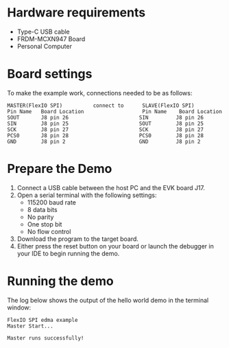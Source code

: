 Hardware requirements
=====================
- Type-C USB cable
- FRDM-MCXN947 Board
- Personal Computer

Board settings
============
To make the example work, connections needed to be as follows:
~~~~~~~~~~~~~~~~~~~~~~~~~~~~~~~~~~~~~~~~~~~~~~~~~~~~~~~~~~~~~~~~~~~~~~
MASTER(FlexIO SPI)          connect to      SLAVE(FlexIO SPI)
Pin Name   Board Location                   Pin Name    Board Location
SOUT       J8 pin 26                       SIN         J8 pin 26
SIN        J8 pin 25                       SOUT        J8 pin 25
SCK        J8 pin 27                       SCK         J8 pin 27
PCS0       J8 pin 28                       PCS0        J8 pin 28
GND        J8 pin 2                        GND         J8 pin 2
~~~~~~~~~~~~~~~~~~~~~~~~~~~~~~~~~~~~~~~~~~~~~~~~~~~~~~~~~~~~~~~~~~~~~~

Prepare the Demo
================
1.  Connect a USB cable between the host PC and the EVK board J17.
2.  Open a serial terminal with the following settings:
    - 115200 baud rate
    - 8 data bits
    - No parity
    - One stop bit
    - No flow control
3.  Download the program to the target board.
4.  Either press the reset button on your board or launch the debugger in your IDE to begin running the demo.

Running the demo
================
The log below shows the output of the hello world demo in the terminal window:
~~~~~~~~~~~~~~~~~~~~~~~~~~~~~~~~~~~
FlexIO SPI edma example
Master Start...

Master runs successfully!
~~~~~~~~~~~~~~~~~~~~~~~~~~~~~~~~~~~
